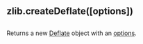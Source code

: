## zlib.createDeflate(\[options\])

## 

Returns a new [Deflate][0] object with an
[options][1].


[0]: #zlib_class_zlib_deflate
[1]: #zlib_options